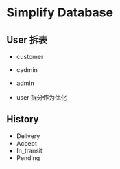 # Simplify Database

## User 拆表

- customer
- cadmin
- admin

- user 拆分作为优化

## History

- Delivery
- Accept
- In_transit
- Pending
